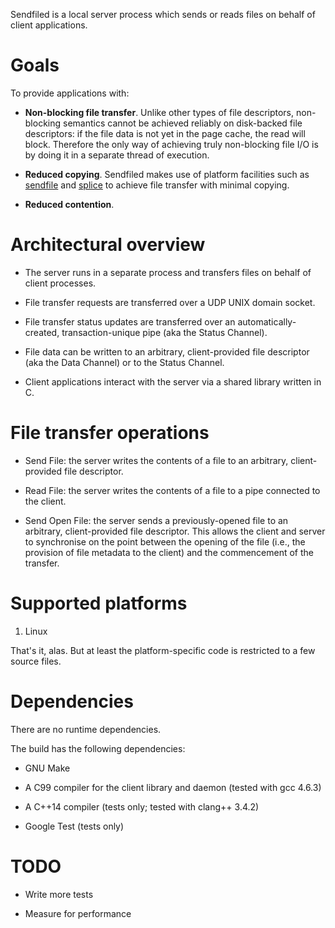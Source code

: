 Sendfiled is a local server process which sends or reads files on behalf of
client applications.

# Goals

To provide applications with:

* **Non-blocking file transfer**. Unlike other types of file descriptors,
   non-blocking semantics cannot be achieved reliably on disk-backed file
   descriptors: if the file data is not yet in the page cache, the read will
   block. Therefore the only way of achieving truly non-blocking file I/O is by
   doing it in a separate thread of execution.

* **Reduced copying**. Sendfiled makes use of platform facilities such as
   [sendfile] and [splice] to achieve file transfer with minimal copying.

* **Reduced contention**.

# Architectural overview

* The server runs in a separate process and transfers files on behalf of client
  processes.

* File transfer requests are transferred over a UDP UNIX domain socket.

* File transfer status updates are transferred over an automatically-created,
  transaction-unique pipe (aka the Status Channel).

* File data can be written to an arbitrary, client-provided file descriptor (aka
  the Data Channel) or to the Status Channel.

* Client applications interact with the server via a shared library written in
  C.

# File transfer operations

* Send File: the server writes the contents of a file to an arbitrary,
  client-provided file descriptor.

* Read File: the server writes the contents of a file to a pipe connected to the
  client.

* Send Open File: the server sends a previously-opened file to an arbitrary,
  client-provided file descriptor. This allows the client and server to
  synchronise on the point between the opening of the file (i.e., the provision
  of file metadata to the client) and the commencement of the transfer.

# Supported platforms

1. Linux

That's it, alas. But at least the platform-specific code is restricted to a few
source files.

# Dependencies

There are no runtime dependencies.

The build has the following dependencies:

* GNU Make

* A C99 compiler for the client library and daemon (tested with gcc 4.6.3)

* A C++14 compiler (tests only; tested with clang++ 3.4.2)

* Google Test (tests only)

# TODO

* Write more tests

* Measure for performance

  [splice]: http://linux.die.net/man/2/splice "splice(2)"
  [sendfile]: https://www.freebsd.org/cgi/man.cgi?query=sendfile "sendfile(2)"
